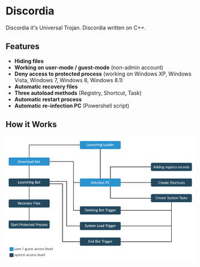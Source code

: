 # Discordia
Discordia it's Universal Trojan. Discordia written on C++.

## Features
* **Hiding files**
* **Working on user-mode / guest-mode** (non-admin account)
* **Deny access to protected process** (working on Windows XP, Windows Vista, Windows 7, Windows 8, Windows 8.1)
* **Automatic recovery files**
* **Three autoload methods** (Registry, Shortcut, Task)
* **Automatic restart process**
* **Automatic re-infection PC** (Powershell script)

## How it Works
![](algorithm.png)
